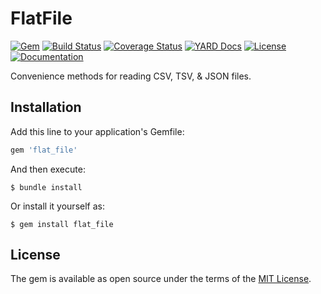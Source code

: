 # FlatFile

[![Gem](https://img.shields.io/gem/v/flat_file)][rubygems]
[![Build Status](https://travis-ci.org/tcd/flat_file.svg?branch=master)][travis-ci]
[![Coverage Status](https://coveralls.io/repos/github/tcd/flat_file/badge.svg?branch=master)][coveralls]
[![YARD Docs](http://inch-ci.org/github/tcd/flat_file.svg?branch=master)][inch-ci]
[![License](https://img.shields.io/github/license/tcd/flat_file)][license]
[![Documentation](http://img.shields.io/badge/docs-rubydoc.info-blue.svg)][docs]

[rubygems]: https://rubygems.org/gems/flat_file
[travis-ci]: https://travis-ci.org/tcd/flat_file
[coveralls]: https://coveralls.io/github/tcd/flat_file?branch=master
[inch-ci]: https://coveralls.io/github/tcd/flat_file?branch=master
[license]: https://github.com/tcd/flat_file/blob/master/LICENSE.txt
[docs]: https://www.rubydoc.info/gems/flat_file/0.2.0

Convenience methods for reading CSV, TSV, & JSON files.

## Installation

Add this line to your application's Gemfile:

```ruby
gem 'flat_file'
```

And then execute:

    $ bundle install

Or install it yourself as:

    $ gem install flat_file

## License

The gem is available as open source under the terms of the [MIT License](https://opensource.org/licenses/MIT).
